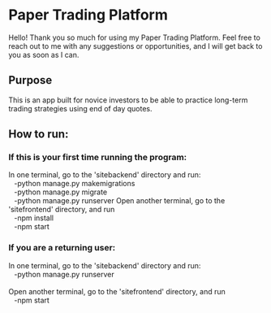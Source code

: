 # Paper Trading Platform

Hello! Thank you so much for using my Paper Trading Platform. Feel free to reach out to me with any suggestions or opportunities, and I will get back to you as soon as I can.

## Purpose
This is an app built for novice investors to be able to practice long-term trading strategies using end of day quotes. 

## How to run:
### If this is your first time running the program:
In one terminal, go to the 'sitebackend' directory and run: <br />
&ensp;  -python manage.py makemigrations <br /> 
&ensp;  -python manage.py migrate <br />
&ensp;  -python manage.py runserver
Open another terminal, go to the 'sitefrontend' directory, and run <br />
&ensp;  -npm install <br />
&ensp;  -npm start <br />

### If you are a returning user:
In one terminal, go to the 'sitebackend' directory and run: <br />
&ensp;  -python manage.py runserver <br /> <br />
Open another terminal, go to the 'sitefrontend' directory, and run <br />
&ensp;  -npm start
